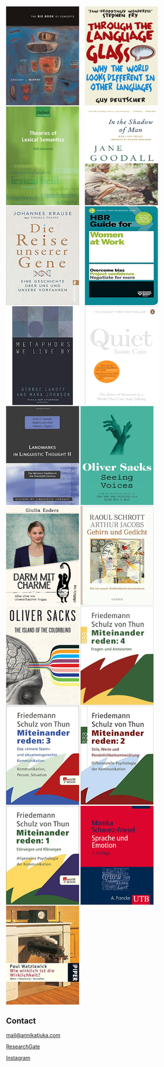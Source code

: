 [<img src="bookshelf/murphy2002.jpeg" width="200" height="270">](https://g.co/kgs/3CL7Uf)&nbsp;&nbsp;&nbsp;&nbsp;[<img src="bookshelf/deutscher2010.jpg" width="200" height="270">](https://g.co/kgs/GiMA4H)&nbsp;&nbsp;&nbsp;&nbsp;[<img src="bookshelf/geeraerts2010.jpg" width="200" height="270">](https://g.co/kgs/fLwXcy)&nbsp;&nbsp;&nbsp;&nbsp;[<img src="bookshelf/goodall2000.jpg" width="200" height="270">](https://g.co/kgs/dYRQd1)&nbsp;&nbsp;&nbsp;&nbsp;[<img src="bookshelf/krause2019.jpg" width="200" height="270">](https://www.ullstein-buchverlage.de/nc/buch/details/die-reise-unserer-gene-9783549100028.html)&nbsp;&nbsp;&nbsp;&nbsp;[<img src="bookshelf/HBR2019.jpg" width="200" height="270">](https://g.co/kgs/CfxGNz)&nbsp;&nbsp;&nbsp;&nbsp;[<img src="bookshelf/lakoff1980.jpg" width="200" height="270">](https://g.co/kgs/UAoVg2)&nbsp;&nbsp;&nbsp;&nbsp;[<img src="bookshelf/cain2011.jpg" width="200" height="270">](https://g.co/kgs/G7dkHE)&nbsp;&nbsp;&nbsp;&nbsp;[<img src="bookshelf/joseph2001.jpg" width="200" height="270">](https://g.co/kgs/v7VcUY) [<img src="bookshelf/sacks1989.jpg" width="200" height="270">](https://g.co/kgs/Bpb6Dy) [<img src="bookshelf/enders2014.jpg" width="200" height="270">](https://g.co/kgs/LvsV8K) [<img src="bookshelf/schrott2011.jpg" width="200" height="270">](https://www.hanser-literaturverlage.de/buch/gehirn-und-gedicht/978-3-446-25369-8/) [<img src="bookshelf/sacks1997.jpg" width="200" height="270">](https://g.co/kgs/U5JgkH) [<img src="bookshelf/SchulzvonThun1998.jpg" width="200" height="270">](https://www.schulz-von-thun.de/veroeffentlichungen/miteinander-reden) [<img src="bookshelf/SchulzvonThun2007.jpg" width="200" height="270">](https://www.schulz-von-thun.de/veroeffentlichungen/miteinander-reden) [<img src="bookshelf/SchulzvonThun1981b.jpg" width="200" height="270">](https://www.schulz-von-thun.de/veroeffentlichungen/miteinander-reden) [<img src="bookshelf/SchulzvonThun1981a.jpg" width="200" height="270">](https://www.schulz-von-thun.de/veroeffentlichungen/miteinander-reden) [<img src="bookshelf/schwarz-friesel2013.jpg" width="200" height="270">](https://www.degruyter.com/view/journals/zrs/3/2/article-p271.xml) &nbsp;&nbsp;&nbsp;&nbsp; [<img src="bookshelf/watzlawick1978.jpg" width="200" height="270">](https://g.co/kgs/ix7kXv)


## Contact

<mail@annikatjuka.com>

[ResearchGate](https://www.researchgate.net/profile/Annika_Tjuka)

[Instagram](https://www.instagram.com/everyday_linguist/?hl=de)

